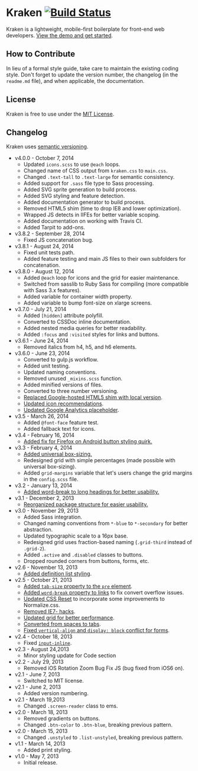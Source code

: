 # Kraken [![Build Status](https://travis-ci.org/cferdinandi/kraken.svg)](https://travis-ci.org/cferdinandi/kraken)
Kraken is a lightweight, mobile-first boilerplate for front-end web developers. [View the demo and get started](http://cferdinandi.github.com/kraken/).


## How to Contribute

In lieu of a formal style guide, take care to maintain the existing coding style. Don't forget to update the version number, the changelog (in the `readme.md` file), and when applicable, the documentation.


## License

Kraken is free to use under the [MIT License](http://gomakethings.com/mit/).


## Changelog

Kraken uses [semantic versioning](http://semver.org/).

* v4.0.0 - October 7, 2014
    * Updated `icons.scss` to use `@each` loops.
    * Changed name of CSS output from `kraken.css` to `main.css`.
    * Changed `.text-tall` to `.text-large` for semantic consistency.
    * Added support for `.sass` file type to Sass processing.
    * Added SVG sprite generation to build process.
    * Added SVG styling and feature detection.
    * Added documentation generator to build process.
    * Removed HTML5 shim (time to drop IE8 and lower optimization).
    * Wrapped JS detects in IIFEs for better variable scoping.
    * Added documentation on working with Travis CI.
    * Added Tarpit to add-ons.
* v3.8.2 - September 28, 2014
    * Fixed JS concatenation bug.
* v3.8.1 - August 24, 2014
    * Fixed unit tests path.
    * Added feature testing and main JS files to their own subfolders for concatenation.
* v3.8.0 - August 12, 2014
    * Added `@each` loop for icons and the grid for easier maintenance.
    * Switched from sasslib to Ruby Sass for compiling (more compatible with Sass 3.x features).
    * Added variable for container width property.
    * Added variable to bump font-size on xlarge screens.
* v3.7.0 - July 21, 2014
    * Added `[hidden]` attribute polyfill.
    * Converted to CSSDoc inline documentation.
    * Added nested media queries for better readability.
    * Added `:focus` and `:visited` styles for links and buttons.
* v3.6.1 - June 24, 2014
    * Removed italics from h4, h5, and h6 elements.
* v3.6.0 - June 23, 2014
    * Converted to gulp.js workflow.
    * Added unit testing.
    * Updated naming conventions.
    * Removed unused `_mixins.scss` function.
    * Added minified versions of files.
    * Converted to three number versioning.
    * [Replaced Google-hosted HTML5 shim with local version](https://github.com/cferdinandi/kraken/issues/60).
    * [Updated icon recommendations](https://github.com/cferdinandi/kraken/issues/59).
    * [Updated Google Analytics placeholder](https://github.com/cferdinandi/kraken/issues/66).
* v3.5 - March 26, 2014
    * Added `@font-face` feature test.
    * Added fallback text for icons.
* v3.4 - February 16, 2014
    * [Added fix for Firefox on Android button styling quirk.](https://github.com/cferdinandi/kraken/pull/36)
* v3.3 - February 4, 2014
    * [Added universal box-sizing.](https://github.com/cferdinandi/kraken/issues/32)
    * Redesigned grid with simple percentages (made possible with universal box-sizing).
    * Added `grid-margins` variable that let's users change the grid margins in the `config.scss` file.
* v3.2 - January 13, 2014
    * [Added word-break to long headings for better usability.](https://github.com/cferdinandi/kraken/issues/27)
* v3.1 - December 2, 2013
    * [Reorganized package structure for easier usability.](https://github.com/cferdinandi/kraken/issues/21)
* v3.0 - November 29, 2013
    * Added Sass integration.
    * Changed naming conventions from `*-blue` to `*-secondary` for better abstraction.
    * Updated typographic scale to a 16px base.
    * Redesigned grid uses fraction-based naming (`.grid-third` instead of  `.grid-2`).
    * Added `.active` and `.disabled` classes to buttons.
    * Dropped rounded corners from buttons, forms, etc.
* v2.6 - November 13, 2013
    * [Added definition list styling](https://github.com/cferdinandi/kraken/issues/14).
* v2.5 - October 21, 2013
    * [Added `tab-size` property to the `pre` element](https://github.com/cferdinandi/kraken/issues/12).
    * [Added `word-break` property to links](https://github.com/cferdinandi/kraken/issues/5) to fix convert overflow issues.
    * [Updated CSS Reset](https://github.com/cferdinandi/kraken/issues/8) to incorporate some improvements to Normalize.css.
    * [Removed IE7- hacks](https://github.com/cferdinandi/kraken/issues/7).
    * [Updated grid for better performance](https://github.com/cferdinandi/kraken/issues/9).
    * [Converted from spaces to tabs](https://github.com/cferdinandi/kraken/issues/11).
    * [Fixed `vertical-align` and `display: block` conflict for forms](https://github.com/cferdinandi/kraken/issues/13).
* v2.4 - October 18, 2013
    * Fixed [`input-inline`](https://github.com/cferdinandi/kraken/issues/6).
* v2.3 - August 24,2013
    * Minor styling update for Code section
* v2.2 - July 29, 2013
    * Removed iOS Rotation Zoom Bug Fix JS (bug fixed from iOS6 on).
* v2.1 - June 7, 2013
    * Switched to MIT license.
* v2.1 - June 2, 2013
    * Added version numbering.
* v2.1 - March 19,2013
    * Changed `.screen-reader` class to ems.
* v2.0 - March 18, 2013
    * Removed gradients on buttons.
    * Changed `.btn-color` to `.btn-blue`, breaking previous pattern.
* v2.0 - March 15, 2013
    * Changed `.unstyled` to `.list-unstyled`, breaking previous pattern.
* v1.1 - March 14, 2013
    * Added print styling.
* v1.0 - May 7, 2013
    * Initial release.